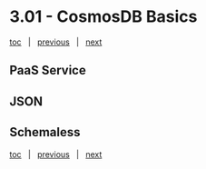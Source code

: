 # 3.01 - CosmosDB Basics

[toc](June_2021.md) &nbsp; |  &nbsp; [previous](June_2021.md) &nbsp; | &nbsp; [next](3_02_cosmosdb_non_features.md) &nbsp;


## PaaS Service




## JSON




## Schemaless





[toc](June_2021.md) &nbsp; |  &nbsp; [previous](June_2021.md) &nbsp; | &nbsp; [next](3_02_cosmosdb_non_features.md) &nbsp;
